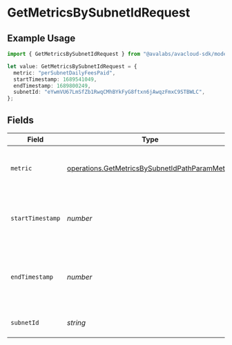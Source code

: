# GetMetricsBySubnetIdRequest

## Example Usage

```typescript
import { GetMetricsBySubnetIdRequest } from "@avalabs/avacloud-sdk/models/operations";

let value: GetMetricsBySubnetIdRequest = {
  metric: "perSubnetDailyFeesPaid",
  startTimestamp: 1689541049,
  endTimestamp: 1689800249,
  subnetId: "eYwmVU67LmSfZb1RwqCMhBYkFyG8ftxn6jAwqzFmxC9STBWLC",
};
```

## Fields

| Field                                                                                                            | Type                                                                                                             | Required                                                                                                         | Description                                                                                                      | Example                                                                                                          |
| ---------------------------------------------------------------------------------------------------------------- | ---------------------------------------------------------------------------------------------------------------- | ---------------------------------------------------------------------------------------------------------------- | ---------------------------------------------------------------------------------------------------------------- | ---------------------------------------------------------------------------------------------------------------- |
| `metric`                                                                                                         | [operations.GetMetricsBySubnetIdPathParamMetric](../../models/operations/getmetricsbysubnetidpathparammetric.md) | :heavy_check_mark:                                                                                               | Which metric to fetch for given subnet ID.                                                                       | perSubnetDailyFeesPaid                                                                                           |
| `startTimestamp`                                                                                                 | *number*                                                                                                         | :heavy_minus_sign:                                                                                               | Query param for retrieving items after a specific timestamp.                                                     | 1689541049                                                                                                       |
| `endTimestamp`                                                                                                   | *number*                                                                                                         | :heavy_minus_sign:                                                                                               | Query param for retrieving items before a specific timestamp.                                                    | 1689800249                                                                                                       |
| `subnetId`                                                                                                       | *string*                                                                                                         | :heavy_check_mark:                                                                                               | The subnet ID to filter by.                                                                                      | eYwmVU67LmSfZb1RwqCMhBYkFyG8ftxn6jAwqzFmxC9STBWLC                                                                |